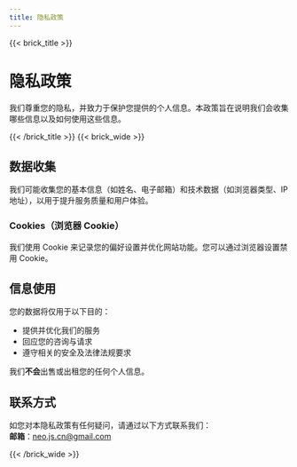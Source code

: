 ```yaml
---
title: 隐私政策
---
```

{{< brick_title >}}

# 隐私政策

我们尊重您的隐私，并致力于保护您提供的个人信息。本政策旨在说明我们会收集哪些信息以及如何使用这些信息。

{{< /brick_title >}}
{{< brick_wide >}}

## 数据收集

我们可能收集您的基本信息（如姓名、电子邮箱）和技术数据（如浏览器类型、IP 地址），以用于提升服务质量和用户体验。

### Cookies（浏览器 Cookie）

我们使用 Cookie 来记录您的偏好设置并优化网站功能。您可以通过浏览器设置禁用 Cookie。

## 信息使用

您的数据将仅用于以下目的：

- 提供并优化我们的服务
- 回应您的咨询与请求
- 遵守相关的安全及法律法规要求

我们**不会**出售或出租您的任何个人信息。

## 联系方式

如您对本隐私政策有任何疑问，请通过以下方式联系我们：  
**邮箱**：neo.js.cn@gmail.com

{{< /brick_wide >}}
